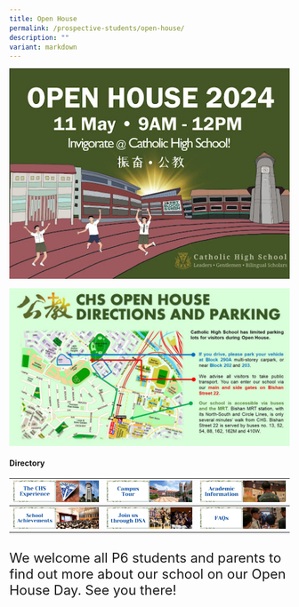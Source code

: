```yaml
---
title: Open House
permalink: /prospective-students/open-house/
description: ""
variant: markdown
---
```

![](/images/Open_House_2024_updated.jpg)

![](/images/CHS_Direction_and_parking.jpg)

#### Directory



| [![](/images/oh2.png)](/chs-experience/) | [![](/images/oh3.png)](/about/Our-CHS-Campus/) | [![](/images/oh5.png)](/chs-academic-info/) |
| -------- | -------- | -------- |
| [![](/images/oh6.png)](/secondary/awards-and-achievements/academic-achievements/) | [![](/images/oh7.png)](/prospective-students/Sec-Admission/direct-school-admission/) | [![](/images/oh8.png)](/secondary/faqs/)|

<br>
<font size="5">We welcome all P6 students and parents to find out more about our school on our Open House Day. See you there!</font>
